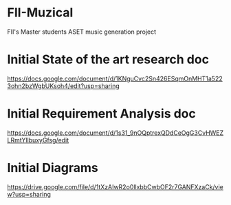 # FII-Muzical
FII's Master students ASET music generation project
# Initial State of the art research doc
https://docs.google.com/document/d/1KNguCvc2Sn426ESqmOnMHT1a5223ohn2bzWgbUKsoh4/edit?usp=sharing

# Initial Requirement Analysis doc
https://docs.google.com/document/d/1s31_9nOQptrexQDdCeOgG3CvHWEZLRmtYllbuxyGfsg/edit

# Initial Diagrams
https://drive.google.com/file/d/1tXzAIwR2o0llxbbCwbOF2r7GANFXzaCk/view?usp=sharing
